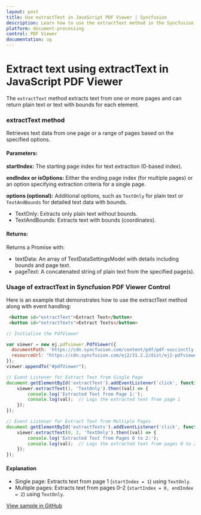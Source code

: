 ```yaml
---
layout: post
title: Use extractText in JavaScript PDF Viewer | Syncfusion
description: Learn how to use the extractText method in the Syncfusion JavaScript PDF Viewer to extract text and bounds from one or more pages.
platform: document-processing
control: PDF Viewer
documentation: ug
---
```


# Extract text using extractText in JavaScript PDF Viewer

The `extractText` method extracts text from one or more pages and can return plain text or text with bounds for each element.

### extractText method
Retrieves text data from one page or a range of pages based on the specified options.

#### Parameters:
**startIndex:** The starting page index for text extraction (0-based index).

**endIndex or isOptions:** Either the ending page index (for multiple pages) or an option specifying extraction criteria for a single page.

**options (optional):** Additional options, such as `TextOnly` for plain text or `TextAndBounds` for detailed text data with bounds.

- TextOnly: Extracts only plain text without bounds.
- TextAndBounds: Extracts text with bounds (coordinates).

#### Returns:
Returns a Promise with:
- textData: An array of TextDataSettingsModel with details including bounds and page text.
- pageText: A concatenated string of plain text from the specified page(s).

### Usage of extractText in Syncfusion PDF Viewer Control
Here is an example that demonstrates how to use the extractText method along with event handling:

```html
 <button id="extractText">Extract Text</button>
 <button id="extractTexts">Extract Texts</button>
```
```js
// Initialize the PdfViewer

var viewer = new ej.pdfviewer.PdfViewer({
  documentPath: 'https://cdn.syncfusion.com/content/pdf/pdf-succinctly.pdf',
  resourceUrl: "https://cdn.syncfusion.com/ej2/31.2.2/dist/ej2-pdfviewer-lib",
});
viewer.appendTo("#pdfViewer");

// Event Listener for Extract Text from Single Page
document.getElementById('extractText').addEventListener('click', function () {
    viewer.extractText(1, 'TextOnly').then((val) => {
        console.log('Extracted Text from Page 1:');
        console.log(val);  // Logs the extracted text from page 1
    });
});

// Event Listener for Extract Text from Multiple Pages
document.getElementById('extractTexts').addEventListener('click', function () {
    viewer.extractText(0, 2, 'TextOnly').then((val) => {
        console.log('Extracted Text from Pages 0 to 2:');
        console.log(val);  // Logs the extracted text from pages 0 to 2
    });
});
```

#### Explanation
- Single page: Extracts text from page 1 (`startIndex = 1`) using `TextOnly`.
- Multiple pages: Extracts text from pages 0–2 (`startIndex = 0, endIndex = 2`) using `TextOnly`.

[View sample in GitHub](https://github.com/SyncfusionExamples/javascript-pdf-viewer-examples/tree/master/How%20to)
